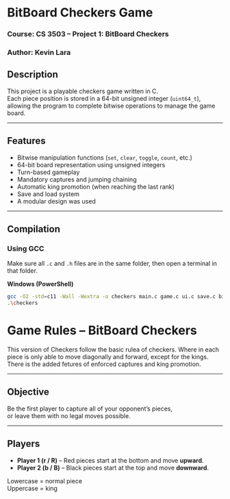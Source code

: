 # BitBoard Checkers Game

### Course: CS 3503 – Project 1: BitBoard Checkers  
### Author: Kevin Lara

## Description
This project is a playable checkers game written in C.  
Each piece position is stored in a 64-bit unsigned integer (`uint64_t`), allowing the program to complete bitwise operations to manage the game board.  

---

## Features
- Bitwise manipulation functions (`set`, `clear`, `toggle`, `count`, etc.)
- 64-bit board representation using unsigned integers
- Turn-based gameplay
- Mandatory captures and jumping chaining
- Automatic king promotion (when reaching the last rank)
- Save and load system 
- A modular design was used

---

## Compilation

### Using GCC
Make sure all `.c` and `.h` files are in the same folder, then open a terminal in that folder.

**Windows (PowerShell)**
```bash
gcc -O2 -std=c11 -Wall -Wextra -o checkers main.c game.c ui.c save.c bitboard.c
.\checkers
```


# Game Rules – BitBoard Checkers

This version of Checkers follow the basic rulea of checkers. Where in each piece is only able to move diagonally and forward, except for the kings. There is the added fetures of enforced captures and king promotion.

---

## Objective
Be the first player to capture all of your opponent’s pieces,  
or leave them with no legal moves possible.

---

## Players
- **Player 1 (r / R)** – Red pieces start at the bottom and move **upward**.
- **Player 2 (b / B)** – Black pieces start at the top and move **downward**.

Lowercase = normal piece  
Uppercase = king


